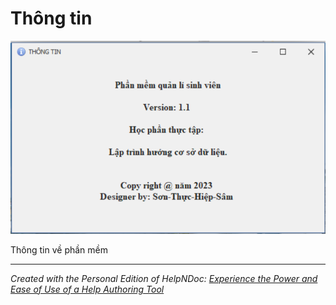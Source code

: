 # Thông tin

![Image](<lib/NewItem23.png>)

Thông tin về phần mềm

***
_Created with the Personal Edition of HelpNDoc: [Experience the Power and Ease of Use of a Help Authoring Tool](<https://www.helpndoc.com>)_
